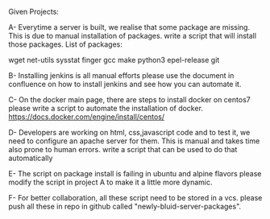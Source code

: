 Given Projects:

 A- Everytime a server is built, we realise that some package are missing. This is due to manual installation of packages. write a script that will install those packages. List of packages:

wget
net-utils
sysstat
finger
gcc
make
python3
epel-release
git

B- Installing jenkins is all manual efforts please use the document in confluence on how to install jenkins and see how you can automate it.

C- On the docker main page, there are steps to install docker on centos7 please write a script to automate the installation of docker. https://docs.docker.com/engine/install/centos/

D- Developers are working on html, css,javascript code and to test it, we need to configure an apache server for them. This is manual and takes time also prone to human errors. write a script that can be used to do that automatically

E- The script on package install is failing in ubuntu and alpine flavors please modify the script in project A to make it a little more dynamic.

F- For better collaboration, all these script need to be stored in a vcs. please push all these in repo in github called "newly-bluid-server-packages".
